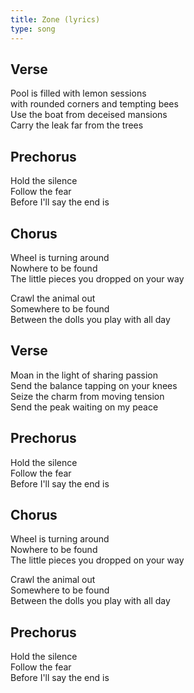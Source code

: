 ```yaml
---
title: Zone (lyrics)
type: song
---
```


## Verse

Pool is filled with lemon sessions  
with rounded corners and tempting bees  
Use the boat from deceised mansions  
Carry the leak far from the trees  

## Prechorus

Hold the silence  
Follow the fear  
Before I'll say the end is  

## Chorus

Wheel is turning around  
Nowhere to be found  
The little pieces you dropped on your way  
  
Crawl the animal out  
Somewhere to be found  
Between the dolls you play with all day  

## Verse

Moan in the light of sharing passion  
Send the balance tapping on your knees  
Seize the charm from moving tension  
Send the peak waiting on my peace  

## Prechorus

Hold the silence  
Follow the fear  
Before I'll say the end is  

## Chorus

Wheel is turning around  
Nowhere to be found  
The little pieces you dropped on your way  
  
Crawl the animal out  
Somewhere to be found  
Between the dolls you play with all day  

## Prechorus

Hold the silence  
Follow the fear  
Before I'll say the end is  

